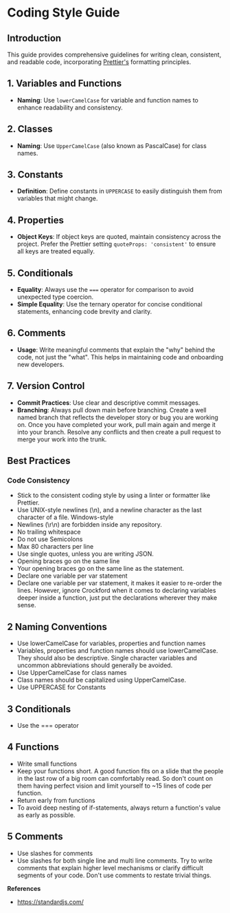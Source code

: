 # Coding Style Guide

## Introduction
This guide provides comprehensive guidelines for writing clean, consistent, and readable code, incorporating [Prettier's](https://prettier.io/) formatting principles.


## 1. Variables and Functions
- **Naming**: Use `lowerCamelCase` for variable and function names to enhance readability and consistency.

## 2. Classes
- **Naming**: Use `UpperCamelCase` (also known as PascalCase) for class names.

## 3. Constants
- **Definition**: Define constants in `UPPERCASE` to easily distinguish them from variables that might change.

## 4. Properties
- **Object Keys**: If object keys are quoted, maintain consistency across the project. Prefer the Prettier setting `quoteProps: 'consistent'` to ensure all keys are treated equally.

## 5. Conditionals
- **Equality**: Always use the `===` operator for comparison to avoid unexpected type coercion.
- **Simple Equality**: Use the ternary operator for concise conditional statements, enhancing code brevity and clarity.

## 6. Comments
- **Usage**: Write meaningful comments that explain the "why" behind the code, not just the "what". This helps in maintaining code and onboarding new developers.

## 7. Version Control
- **Commit Practices**: Use clear and descriptive commit messages.
- **Branching**: Always pull down main before branching. Create a well named branch that reflects the developer story or bug you are working on. Once you have completed your work, pull main again and merge it into your branch. Resolve any conflicts and then create a pull request to merge your work into the trunk.

## Best Practices

### Code Consistency
- Stick to the consistent coding style by using a linter or formatter like Prettier.
- Use UNIX-style newlines (\n), and a newline character as the last character of a file. Windows-style
- Newlines (\r\n) are forbidden inside any repository.
- No trailing whitespace
- Do not use Semicolons
- Max 80 characters per line
- Use single quotes, unless you are writing JSON.
- Opening braces go on the same line
- Your opening braces go on the same line as the statement.
- Declare one variable per var statement
- Declare one variable per var statement, it makes it easier to re-order the lines. However, ignore Crockford when it comes to declaring variables deeper inside a function, just put the declarations wherever they make sense.

## 2 Naming Conventions
- Use lowerCamelCase for variables, properties and function names
- Variables, properties and function names should use lowerCamelCase. They should also be descriptive. Single character variables and uncommon abbreviations should generally be avoided.
- Use UpperCamelCase for class names
- Class names should be capitalized using UpperCamelCase.
- Use UPPERCASE for Constants

## 3 Conditionals
- Use the === operator

## 4 Functions
- Write small functions
- Keep your functions short. A good function fits on a slide that the people in the last row of a big room can comfortably read. So don't count on them having perfect vision and limit yourself to ~15 lines of code per function.
- Return early from functions
- To avoid deep nesting of if-statements, always return a function's value as early as possible.

## 5 Comments
- Use slashes for comments
- Use slashes for both single line and multi line comments. Try to write comments that explain higher level mechanisms or clarify difficult segments of your code. Don't use comments to restate trivial things.

**References**
- https://standardjs.com/